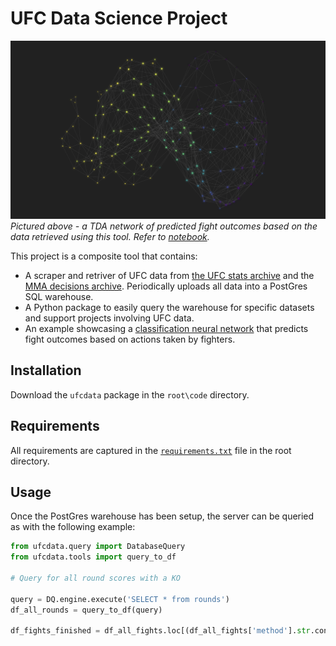 # UFC Data Science Project

![TDA analysis of MLP Classification model](img\title.png)
*Pictured above - a TDA network of predicted fight outcomes based on the data retrieved using this tool. Refer to [notebook](https://github.com/neelgokhale/UFCData-Project/blob/master/code/ML%20Model.ipynb).*

This project is a composite tool that contains:
* A scraper and retriver of UFC data from [the UFC stats archive](http://ufcstats.com/) and the [MMA decisions archive](http://www.mmadecisions.com). Periodically uploads all data into a PostGres SQL warehouse.
* A Python package to easily query the warehouse for specific datasets and support projects involving UFC data.
* An example showcasing a [classification neural network](https://github.com/neelgokhale/UFCData-Project/blob/master/code/ML%20Model.ipynb) that predicts fight outcomes based on actions taken by fighters.

## Installation

Download the `ufcdata` package in the `root\code` directory.

## Requirements

All requirements are captured in the [`requirements.txt`](https://github.com/neelgokhale/UFCData-Project/blob/master/requirements.txt) file in the root directory.

## Usage

Once the PostGres warehouse has been setup, the server can be queried as with the following example:

```python
from ufcdata.query import DatabaseQuery
from ufcdata.tools import query_to_df

# Query for all round scores with a KO

query = DQ.engine.execute('SELECT * from rounds')
df_all_rounds = query_to_df(query)

df_fights_finished = df_all_fights.loc[(df_all_fights['method'].str.contains('KO'))

```